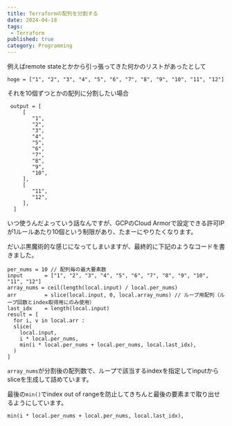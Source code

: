 ```yaml
---
title: Terraformの配列を分割する
date: 2024-04-18
tags:
 - Terraform
published: true
category: Programming
---
```


例えばremote stateとかから引っ張ってきた何かのリストがあったとして


```text
hoge = ["1", "2", "3", "4", "5", "6", "7", "8", "9", "10", "11", "12"]
```


それを10個ずつとかの配列に分割したい場合


```text
 output = [
     [
        "1",
        "2",
        "3",
        "4",
        "5",
        "6",
        "7",
        "8",
        "9",
        "10",
     ],
     [
        "11",
        "12",
     ],
  ]
```


いつ使うんだよっていう話なんですが、GCPのCloud Armorで設定できる許可IPが1ルールあたり10個という制限があり、たまーにやりたくなります。


だいぶ黒魔術的な感じになってしまいますが、最終的に下記のようなコードを書きました。


```text
per_nums = 10 // 配列毎の最大要素数
input       = ["1", "2", "3", "4", "5", "6", "7", "8", "9", "10", "11", "12"]
array_nums = ceil(length(local.input) / local.per_nums)
arr         = slice(local.input, 0, local.array_nums) // ループ用配列（ループ回数とindex取得用にのみ使用）
last_idx    = length(local.input)
result = [
  for i, v in local.arr :
  slice(
    local.input,
    i * local.per_nums,
    min(i * local.per_nums + local.per_nums, local.last_idx),
  )
]
```


`array_nums`が分割後の配列数で、ループで該当するindexを指定してinputからsliceを生成して詰めています。


最後の`min()`でindex out of rangeを防止してきちんと最後の要素まで取り出せるようにしています。


```text
min(i * local.per_nums + local.per_nums, local.last_idx),
```


